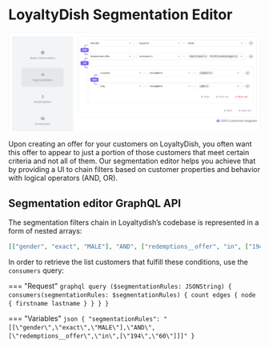 # LoyaltyDish Segmentation Editor

![Untitled](../assets/Untitled%2011.png)

Upon creating an offer for your customers on LoyaltyDish, you often want this offer to appear to just a portion of those customers that meet certain criteria and not all of them. Our segmentation editor helps you achieve that by providing a UI to chain filters based on customer properties and behavior with logical operators (AND, OR).

## Segmentation editor GraphQL API

The segmentation filters chain in Loyaltydish’s codebase is represented in a form of nested arrays:

```json
[["gender", "exact", "MALE"], "AND", ["redemptions__offer", "in", ["194", "60"]]]
```

In order to retrieve the list customers that fulfill these conditions, use the `consumers` query:

=== "Request"
    ```graphql
    query ($segmentationRules: JSONString) {
      consumers(segmentationRules: $segmentationRules) {
        count
        edges {
          node {
            firstname
            lastname
          }
        }
      }
    }
    ```

=== "Variables"
    ```json
    {
      "segmentationRules": "[[\"gender\",\"exact\",\"MALE\"],\"AND\",[\"redemptions__offer\",\"in\",[\"194\",\"60\"]]]"
    }
    ```
